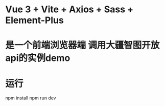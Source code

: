 # Vue 3 + Vite + Axios + Sass + Element-Plus

# 是一个前端浏览器端 调用大疆智图开放api的实例demo

# 运行
  npm install
  npm run dev